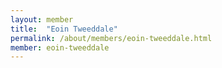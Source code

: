 ```yaml
---
layout: member
title:  "Eoin Tweeddale"
permalink: /about/members/eoin-tweeddale.html
member: eoin-tweeddale
---
```

